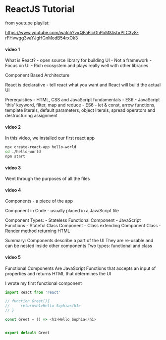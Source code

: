 # ReactJS Tutorial 

from youtube playlist:

https://www.youtube.com/watch?v=QFaFIcGhPoM&list=PLC3y8-rFHvwgg3vaYJgHGnModB54rxOk3


#### video 1

What is React? 
    - open source library for building UI
    - Not a framework
    - Focus on UI
    - Rich ecosystem and plays really well with other libraries

Component Based Architecture 

React is declarative 
    - tell react what you want and React will build the actual UI
    
Prerequisties
    - HTML, CSS and JavaScript fundamentals 
    - ES6
    - JavaScript 'this' keyword, filter, map and reduce 
    - ES6 - let & const, arrow functions, template literals, default parameters, object literals, spread operators and destructuring assignment

#### video 2 

In this video, we installed our first react app

```bash
npx create-react-app hello-world
cd ./hello-world
npm start
```
#### video 3

Went through the purposes of all the files 

#### video 4

Components - a piece of the app

Component in Code 
    - usually placed in a JavaScript file

Component Types:
    - Stateless Functional Component
        - JavaScript Functions
    - Stateful Class Component
        - Class extending Component Class
        - Render method returning HTML

Summary:
Components describe a part of the UI
They are re-usable and can be nested inside other components 
Two types: functional and class

#### video 5

Functional Components
Are JavaScript Functions that accepts an input of properties and returns HTML that determines the UI

I wrote my first functional component 

```JavaScript
import React from 'react'

// function Greet(){
//     return<h1>Hello Sophia</h1>
// }

const Greet = () => <h1>Hello Sophia</h1>


export default Greet
```
